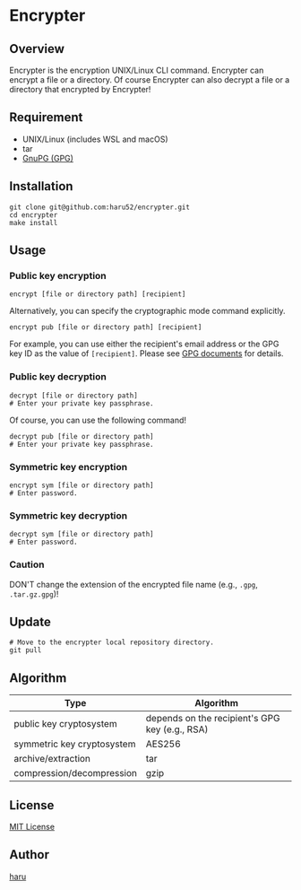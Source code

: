 # Encrypter

## Overview

Encrypter is the encryption UNIX/Linux CLI command. Encrypter can encrypt a file or a directory. Of course Encrypter can also decrypt a file or a directory that encrypted by Encrypter!

## Requirement

- UNIX/Linux (includes WSL and macOS)
- tar
- [GnuPG (GPG)](https://gnupg.org/)

## Installation

```console
git clone git@github.com:haru52/encrypter.git
cd encrypter
make install
```

## Usage

### Public key encryption

```console
encrypt [file or directory path] [recipient]
```

Alternatively, you can specify the cryptographic mode command explicitly.

```console
encrypt pub [file or directory path] [recipient]
```

For example, you can use either the recipient's email address or the GPG key ID as the value of `[recipient]`. Please see [GPG documents](https://www.gnupg.org/documentation/index.html) for details.

### Public key decryption

```console
decrypt [file or directory path]
# Enter your private key passphrase.
```

Of course, you can use the following command!

```console
decrypt pub [file or directory path]
# Enter your private key passphrase.
```

### Symmetric key encryption

```console
encrypt sym [file or directory path]
# Enter password.
```

### Symmetric key decryption

```console
decrypt sym [file or directory path]
# Enter password.
```

### Caution

DON'T change the extension of the encrypted file name (e.g., `.gpg`, `.tar.gz.gpg`)!

## Update

```console
# Move to the encrypter local repository directory.
git pull
```

## Algorithm

| Type | Algorithm |
|-|-|
| public key cryptosystem | depends on the recipient's GPG key (e.g., RSA) |
| symmetric key cryptosystem | AES256 |
| archive/extraction | tar |
| compression/decompression | gzip |

## License

[MIT License](LICENSE)

## Author

[haru](https://haru52.com/)
